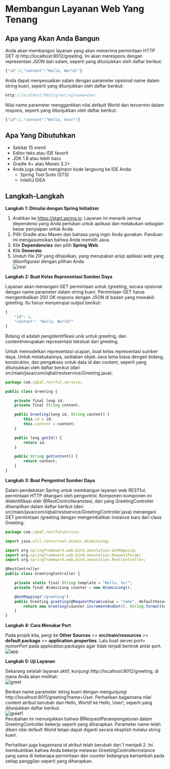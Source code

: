 # Membangun Layanan Web Yang Tenang
## Apa yang Akan Anda Bangun
Anda akan membangun layanan yang akan menerima permintaan HTTP GET di http://localhost:8012/greeting. Ini akan merespons dengan representasi JSON dari salam, seperti yang ditunjukkan oleh daftar berikut:<br>
```javascript
{"id":1,"content":"Hello, World!"}
```
Anda dapat menyesuaikan salam dengan parameter opsional name dalam string kueri, seperti yang ditunjukkan oleh daftar berikut:<br>
```javascript
http://localhost:8012/greeting?name=User
```
Nilai name parameter menggantikan nilai default World dan tercermin dalam respons, seperti yang ditunjukkan oleh daftar berikut:<br>
```javascript
{"id":1,"content":"Hello, User!"}
```
## Apa Yang Dibutuhkan
* Sekitar 15 menit
* Editor teks atau IDE favorit
* JDK 1.8 atau lebih baru
* Gradle 4+ atau Maven 3.2+
* Anda juga dapat mengimpor kode langsung ke IDE Anda:
  - Spring Tool Suite (STS)
  - IntelliJ IDEA
## Langkah-Langkah
<b>Langkah 1: Dimulai dengan Spring Initializer</b><br>

1. Arahkan ke https://start.spring.io. Layanan ini menarik semua dependensi yang Anda perlukan untuk aplikasi dan melakukan sebagian besar penyiapan untuk Anda.
2. Pilih Gradle atau Maven dan bahasa yang ingin Anda gunakan. Panduan ini mengasumsikan bahwa Anda memilih Java.
3. Klik <b>Dependencies</b> dan pilih <b>Spring Web</b>.
4. Klik <b>Generate</b>.
5. Unduh file ZIP yang dihasilkan, yang merupakan arsip aplikasi web yang dikonfigurasi dengan pilihan Anda.<br>
![rest](https://user-images.githubusercontent.com/113502513/192326668-ce58dc89-6853-467b-be91-cf687a800d65.JPG)<br>

<b>Langkah 2: Buat Kelas Representasi Sumber Daya</b><br>

Layanan akan menangani GET permintaan untuk /greeting, secara opsional dengan name parameter dalam string kueri. Permintaan GET harus mengembalikan 200 OK respons dengan JSON di badan yang mewakili greeting. Itu harus menyerupai output berikut:<br>
```javascript
{
    "id": 1,
    "content": "Hello, World!"
}
```
Bidang id adalah pengidentifikasi unik untuk greeting, dan contentmerupakan representasi tekstual dari greeting.<br>

Untuk memodelkan representasi ucapan, buat kelas representasi sumber daya. Untuk melakukannya, sediakan objek Java lama biasa dengan bidang, konstruktor, dan pengakses untuk data id dan content, seperti yang ditunjukkan oleh daftar berikut (dari src/main/java/com/iqbal/restservice/Greeting.java):<br>
```javascript
package com.iqbal.restful.service;

public class Greeting {

    private final long id;
    private final String content;

    public Greeting(long id, String content) {
        this.id = id;
        this.content = content;
    }

    public long getId() {
        return id;
    }

    public String getContent() {
        return content;
    }
}
```

<b>Langkah 3: Buat Pengontrol Sumber Daya</b><br>

Dalam pendekatan Spring untuk membangun layanan web RESTful, permintaan HTTP ditangani oleh pengontrol. Komponen-komponen ini diidentifikasi oleh @RestControlleranotasi, dan yang GreetingController ditampilkan dalam daftar berikut (dari src/main/java/com/iqbal/restservice/GreetingController.java) menangani GET permintaan /greeting dengan mengembalikan instance baru dari class Greeting:<br>
```javascript
package com.iqbal.restfulservice;

import java.util.concurrent.atomic.AtomicLong;

import org.springframework.web.bind.annotation.GetMapping;
import org.springframework.web.bind.annotation.RequestParam;
import org.springframework.web.bind.annotation.RestController;

@RestController
public class GreetingController {

    private static final String template = "Hello, %s!";
    private final AtomicLong counter = new AtomicLong();

    @GetMapping("/greeting")
    public Greeting greeting(@RequestParam(value = "name", defaultValue = "World") String name) {
        return new Greeting(counter.incrementAndGet(), String.format(template, name));
    }
}
```

<b>Langkah 4: Cara Menukar Port</b><br>

Pada projek kita, pergi ke <b>Other Sources</b> >> <b>src/main/resources</b> >> <b>default package</b> >> <b>application.properties</b>. Lalu buat server.port= *nomorPort* pada application.packages agar tidak terjadi bentrok antar port.<br>
![app](https://user-images.githubusercontent.com/113502513/192334974-15e93203-b217-4226-adb8-a40e0293a3bc.JPG)<br>

<b>Langkah 5: Uji Layanan</b><br>

Sekarang setelah layanan aktif, kunjungi http://localhost:8012/greeting, di mana Anda akan melihat:<br>
![greet](https://user-images.githubusercontent.com/113502513/192337115-6d77472b-8614-4a47-8943-c39dad80f053.JPG)<br>

Berikan name parameter string kueri dengan mengunjungi http://localhost:8011/greeting?name=User. Perhatikan bagaimana nilai content atribut berubah dari Hello, World! ke Hello, User!, seperti yang ditunjukkan daftar berikut:<br>
![greet1](https://user-images.githubusercontent.com/113502513/192337250-0359216b-6852-4224-9b87-7937a90ef0de.JPG)<br>
Perubahan ini menunjukkan bahwa @RequestParampengaturan dalam GreetingController bekerja seperti yang diharapkan. Parameter name telah diberi nilai default World tetapi dapat diganti secara eksplisit melalui string kueri.<br>

Perhatikan juga bagaimana id atribut telah berubah dari 1 menjadi 2. Ini membuktikan bahwa Anda bekerja melawan GreetingControllerinstance yang sama di beberapa permintaan dan counter bidangnya bertambah pada setiap panggilan seperti yang diharapkan.
